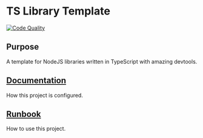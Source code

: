 # TS Library Template

[![Code Quality][code-quality-icon-link]][code-quality-workflow-link]

## Purpose

A template for NodeJS libraries written in TypeScript with amazing devtools.

## [Documentation][docs-link]

How this project is configured.

## [Runbook][runbook-link]

How to use this project.

[code-quality-icon-link]: https://github.com/mondash/ts-library-template/actions/workflows/code-quality.yml/badge.svg
[code-quality-workflow-link]: https://github.com/mondash/ts-library-template/actions/workflows/code-quality.yml
[docs-link]: docs/Documentation.md
[runbook-link]: docs/Runbook.md
